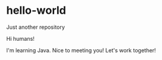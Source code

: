 # hello-world
Just another repository

Hi humans!

I'm learning Java.
Nice to meeting you!
Let's work together!
